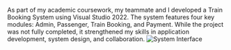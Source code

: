 As part of my academic coursework, my teammate and I developed a Train Booking System using Visual Studio 2022. The system features four key modules: Admin, Passenger, Train Booking, and Payment. While the project was not fully completed, it strengthened my skills in application development, system design, and collaboration.
![System Interface](images/screenshot.png)
